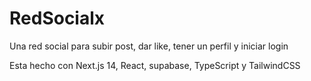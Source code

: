 # RedSocialx
Una red social para subir post, dar like, tener un perfil y iniciar login

Esta hecho con Next.js 14, React, supabase, TypeScript y TailwindCSS

